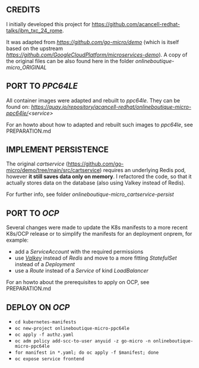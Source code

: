 ## CREDITS

I initially developed this project for https://github.com/acancell-redhat-talks/ibm_txc_24_rome.

It was adapted from _https://github.com/go-micro/demo_ (which is itself based on the upstream _https://github.com/GoogleCloudPlatform/microservices-demo_).
A copy of the original files can be also found here in the folder _onlineboutique-micro_ORIGINAL_

## PORT TO _PPC64LE_

All container images were adapted and rebuilt to _ppc64le_. They can be found on: _https://quay.io/repository/acancell-redhat/onlineboutique-micro-ppc64le/<service\>_

For an howto about how to adapted and rebuilt such images to _ppc64le_, see PREPARATION.md

## IMPLEMENT PERSISTENCE

The original _cartservice_ (https://github.com/go-micro/demo/tree/main/src/cartservice) requires an underlying Redis pod, however **it still saves data only on memory**.
I refactored the code, so that it actually stores data on the database (also using Valkey instead of Redis).

For further info, see folder _onlineboutique-micro_cartservice-persist_

## PORT TO _OCP_

Several changes were made to update the K8s manifests to a more recent K8s/OCP release or to simplify the manifests for an deployment onprem, for example:
- add a _ServiceAccount_ with the required permissions
- use _[Valkey](https://github.com/valkey-io/valkey)_ instead of _Redis_ and move to a more fitting _StatefulSet_ instead of a _Deployment_
- use a _Route_ instead of a _Service_ of kind _LoadBalancer_

For an howto about the prerequisites to apply on OCP, see PREPARATION.md

## DEPLOY ON _OCP_

- `cd kubernetes-manifests`
- `oc new-project onlineboutique-micro-ppc64le`
- `oc apply -f authz.yaml`
- `oc adm policy add-scc-to-user anyuid -z go-micro -n onlineboutique-micro-ppc64le`
- `for manifest in *.yaml; do oc apply -f $manifest; done`
- `oc expose service frontend`
